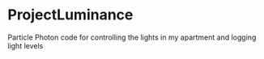 # ProjectLuminance
Particle Photon code for controlling the lights in my apartment and logging light levels
